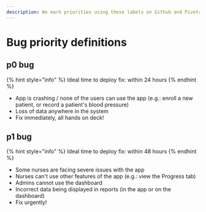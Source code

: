 ```yaml
---
description: We mark priorities using these labels on Github and Pivotal Tracker.
---
```


# Bug priority definitions

## p0 bug

{% hint style="info" %}
Ideal time to deploy fix: within 24 hours
{% endhint %}

* App is crashing / none of the users can use the app \(e.g.: enroll a new patient, or record a patient's blood pressure\)
* Loss of data anywhere in the system
* Fix immediately, all hands on deck!

## p1 bug 

{% hint style="info" %}
Ideal time to deploy fix: within 48 hours
{% endhint %}

* Some nurses are facing severe issues with the app
* Nurses can't use other features of the app \(e.g.: view the Progress tab\)
* Admins cannot use the dashboard
* Incorrect data being displayed in reports \(in the app or on the dashboard\)
* Fix urgently!


